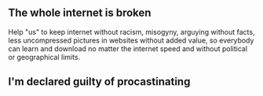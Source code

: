 ## The whole internet is broken

Help "us" to keep internet without racism, misogyny, arguying without facts, less
uncompressed pictures in websites without added value, so everybody can learn and
download no matter the internet speed and without political or geographical limits.


## I'm declared guilty of procastinating
